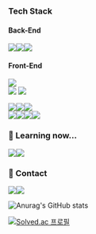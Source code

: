 <h3>Tech Stack</h3>
<h4>Back-End</h4>
<p dir="auto">
<img src="https://img.shields.io/badge/-Django-092E20?logo=Django&amp;logoColor=white&amp;labelColor=092E20" style="max-width: 100%;"><img src="https://img.shields.io/badge/-Express-000000?logo=Express&amp;logoColor=white&amp;labelColor=000000" style="max-width: 100%;"><img src="https://img.shields.io/badge/-Spring-6DB33F?logo=Spring&amp;logoColor=white&amp;labelColor=6DB33F" style="max-width: 100%;">

<h4>Front-End</h4>
<p dir="auto">
<img src="https://img.shields.io/badge/-html5-E34F26?logo=html5&amp;logoColor=white&amp;labelColor=47A248" style="max-width: 100%;"><br/><img src="https://img.shields.io/badge/-css3-1572B6?logo=html5&amp;logoColor=white&amp;labelColor=1572B6 style="max-width: 100%;">
  
  <img src="https://img.shields.io/badge/-MongoDB-47A248?logo=MongoDB&amp;logoColor=white&amp;labelColor=47A248" style="max-width: 100%;">
  
  
  
  <img src="https://img.shields.io/badge/-Pug-A86454?logo=Pug&amp;logoColor=black&amp;labelColor=A86454" style="max-width: 100%;"><img src="https://img.shields.io/badge/-Javascript-F7DF1E?logo=Javascript&amp;logoColor=white&amp;labelColor=F7DF1E" style="max-width: 100%;"><img src="https://img.shields.io/badge/-TypeScript-3178C6?logo=TypeScript&amp;logoColor=white&amp;labelColor=3178C6" style="max-width: 100%;"><br/><img src="https://img.shields.io/badge/-React-61DAFB?logo=React&amp;logoColor=black&amp;labelColor=61DAFB" style="max-width: 100%;"><img src="https://img.shields.io/badge/-Chakra UI-319795?logo=Chakra UI&amp;logoColor=white&amp;labelColor=319795" style="max-width: 100%;"><img src="https://img.shields.io/badge/-gulp-CF4647?logo=gulp&amp;logoColor=white&amp;labelColor=CF4647" style="max-width: 100%;"><img src="https://img.shields.io/badge/-Node.js-339933?logo=Node.js&amp;logoColor=white&amp;labelColor=339933" style="max-width: 100%;"><p>

<h3>🫧 Learning now...</h3>
<p dir="auto"><img src="https://img.shields.io/badge/-JAVA-orange?logo=CoffeeScript&amp;logoColor=white&amp;labelColor=orange" style="max-width: 100%;"><img src="https://img.shields.io/badge/-MySQL-4479A1?logo=MySQL&amp;logoColor=white&amp;labelColor=4479A1" style="max-width: 100%;"><p>

<h3>🚀 Contact</h3>
<p dir="auto"><a href="mailto:dgh000190@gmail.com"><img src="https://img.shields.io/badge/-Gmail-EA4335?logo=Gmail&amp;logoColor=white&amp;labelColor=EA4335" style="max-width: 100%;"></a><a href="https://velog.io/@dgh0001"><img src="https://img.shields.io/badge/-Velog-40b68d?logo=Velog&amp;logoColor=white&amp;labelColor=40b68d" style="max-width: 100%;"></a><p>
  
![Anurag's GitHub stats](https://github-readme-stats.vercel.app/api?username=dockerel&show_icons=true&theme=vue)

[![Solved.ac
프로필](http://mazassumnida.wtf/api/v2/generate_badge?boj=dgh0001)](https://solved.ac/dgh0001)
